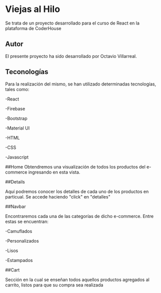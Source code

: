 
# Viejas al Hilo

Se trata de un proyecto desarrollado para el curso de React en la plataforma de CoderHouse

## Autor
El presente proyecto ha sido desarrollado por Octavio Villarreal.

## Teconologías 
Para la realización del mismo, se han utilizado determinadas tecnologías, tales como:

-React

-Firebase

-Bootstrap

-Material UI

-HTML

-CSS

-Javascript

##Home
Obtendremos una visualización de todos los productos del e-commerce ingresando en esta vista.

##Details

Aquí podremos conocer los detalles de cada uno de los productos en particual. Se accede haciendo "click" en "detalles"

##Navbar 

Encontraremos cada una de las categorías de dicho e-commerce. Entre estas se encuentran:

-Camuflados

-Personalizados

-Lisos

-Estampados

##Cart

Sección en la cual se enseñan todos aquellos productos agregados al carrito, listos para que su compra sea realizada
